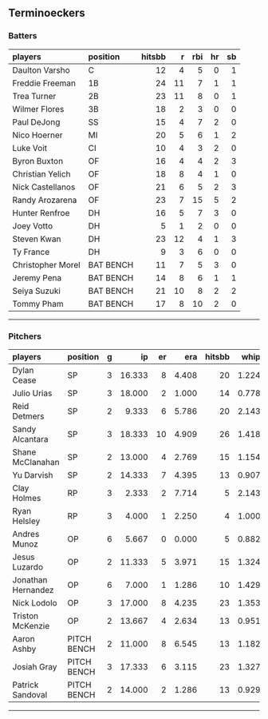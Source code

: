 ## Terminoeckers

### Batters

 
|players           |position  | hitsbb|  r| rbi| hr| sb| 
|:-----------------|:---------|------:|--:|---:|--:|--:| 
|Daulton Varsho    |C         |     12|  4|   5|  0|  1| 
|Freddie Freeman   |1B        |     24| 11|   7|  1|  1| 
|Trea Turner       |2B        |     23| 11|   8|  0|  1| 
|Wilmer Flores     |3B        |     18|  2|   3|  0|  0| 
|Paul DeJong       |SS        |     15|  4|   7|  2|  0| 
|Nico Hoerner      |MI        |     20|  5|   6|  1|  2| 
|Luke Voit         |CI        |     10|  4|   3|  2|  0| 
|Byron Buxton      |OF        |     16|  4|   4|  2|  3| 
|Christian Yelich  |OF        |     18|  8|   4|  1|  0| 
|Nick Castellanos  |OF        |     21|  6|   5|  2|  3| 
|Randy Arozarena   |OF        |     23|  7|  15|  5|  2| 
|Hunter Renfroe    |DH        |     16|  5|   7|  3|  0| 
|Joey Votto        |DH        |      5|  1|   2|  0|  0| 
|Steven Kwan       |DH        |     23| 12|   4|  1|  3| 
|Ty France         |DH        |      9|  3|   6|  0|  0| 
|Christopher Morel |BAT BENCH |     11|  7|   5|  3|  0| 
|Jeremy Pena       |BAT BENCH |     14|  8|   6|  1|  1| 
|Seiya Suzuki      |BAT BENCH |     21| 10|   8|  2|  2| 
|Tommy Pham        |BAT BENCH |     17|  8|  10|  2|  0| 


* * *

### Pitchers

 
|players            |position    |  g|     ip| er|   era| hitsbb|  whip| so|  w| sv| 
|:------------------|:-----------|--:|------:|--:|-----:|------:|-----:|--:|--:|--:| 
|Dylan Cease        |SP          |  3| 16.333|  8| 4.408|     20| 1.224| 16|  0|  0| 
|Julio Urias        |SP          |  3| 18.000|  2| 1.000|     14| 0.778| 21|  2|  0| 
|Reid Detmers       |SP          |  2|  9.333|  6| 5.786|     20| 2.143| 12|  0|  0| 
|Sandy Alcantara    |SP          |  3| 18.333| 10| 4.909|     26| 1.418| 16|  1|  0| 
|Shane McClanahan   |SP          |  2| 13.000|  4| 2.769|     15| 1.154| 12|  1|  0| 
|Yu Darvish         |SP          |  2| 14.333|  7| 4.395|     13| 0.907| 15|  0|  0| 
|Clay Holmes        |RP          |  3|  2.333|  2| 7.714|      5| 2.143|  1|  0|  0| 
|Ryan Helsley       |RP          |  3|  4.000|  1| 2.250|      4| 1.000|  5|  1|  1| 
|Andres Munoz       |OP          |  6|  5.667|  0| 0.000|      5| 0.882| 13|  1|  0| 
|Jesus Luzardo      |OP          |  2| 11.333|  5| 3.971|     15| 1.324| 13|  0|  0| 
|Jonathan Hernandez |OP          |  6|  7.000|  1| 1.286|     10| 1.429|  5|  1|  2| 
|Nick Lodolo        |OP          |  3| 17.000|  8| 4.235|     23| 1.353| 19|  0|  0| 
|Triston McKenzie   |OP          |  2| 13.667|  4| 2.634|     13| 0.951| 17|  1|  0| 
|Aaron Ashby        |PITCH BENCH |  2| 11.000|  8| 6.545|     13| 1.182| 13|  0|  0| 
|Josiah Gray        |PITCH BENCH |  3| 17.333|  6| 3.115|     23| 1.327| 18|  0|  0| 
|Patrick Sandoval   |PITCH BENCH |  2| 14.000|  2| 1.286|     13| 0.929| 13|  1|  0| 


* * *


